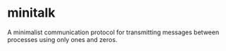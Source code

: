 # minitalk
 A minimalist communication protocol for transmitting messages between processes using only ones and zeros. 
